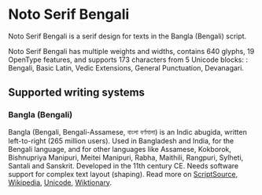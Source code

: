 
# Noto Serif Bengali

Noto Serif Bengali is a serif design for texts in the Bangla (Bengali) script. 

Noto Serif Bengali has multiple weights and widths, contains 640 glyphs, 19 OpenType features, and supports 173 characters from 5 Unicode blocks: : Bengali, Basic Latin, Vedic Extensions, General Punctuation, Devanagari.


## Supported writing systems


### Bangla (Bengali)

Bangla (Bengali, Bengali-Assamese, বাংলা বর্ণমালা) is an Indic abugida, written left-to-right (265 million users). Used in Bangladesh and India, for the Bengali language, and for other languages like Assamese, Kokborok, Bishnupriya Manipuri, Meitei Manipuri, Rabha, Maithili, Rangpuri, Sylheti, Santali and Sanskrit. Developed in the 11th century CE. Needs software support for complex text layout (shaping). Read more on [ScriptSource](https://scriptsource.org/scr/Beng), [Wikipedia](https://en.wikipedia.org/wiki/ISO_15924:Beng), [Unicode](https://www.unicode.org/versions/Unicode13.0.0/ch12.pdf#G664195), [Wiktionary](https://en.wiktionary.org/wiki/Category:Bengali_script).

